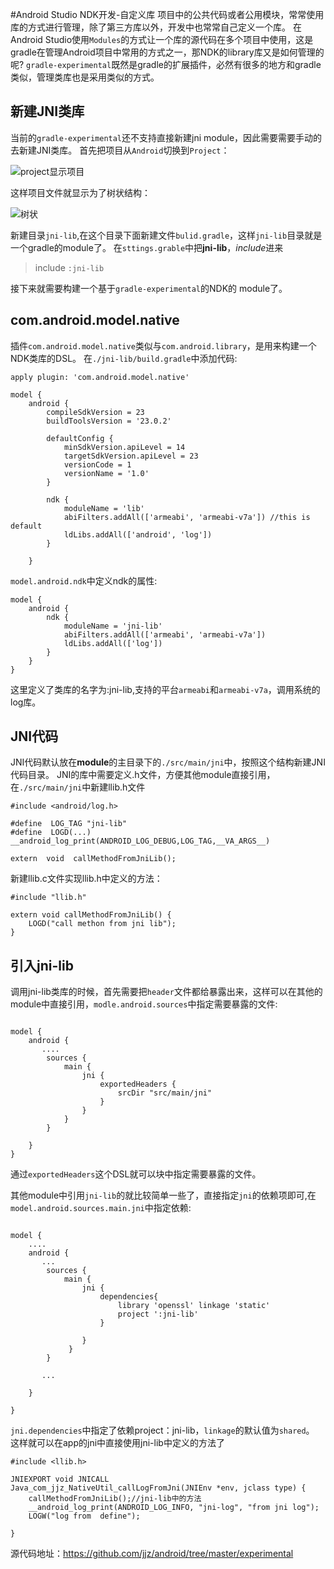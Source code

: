 #Android Studio NDK开发-自定义库
项目中的公共代码或者公用模块，常常使用库的方式进行管理，除了第三方库以外，开发中也常常自己定义一个库。
在Android Studio使用`Modules`的方式让一个库的源代码在多个项目中使用，这是gradle在管理Android项目中常用的方式之一，那NDK的library库又是如何管理的呢?
`gradle-experimental`既然是gradle的扩展插件，必然有很多的地方和gradle类似，管理类库也是采用类似的方式。

## 新建JNI类库
当前的`gradle-experimental`还不支持直接新建jni module，因此需要需要手动的去新建JNI类库。
首先把项目从`Android`切换到`Project`：

![project显示项目](http://upload-images.jianshu.io/upload_images/22188-da2ac2866adc2c47.png?imageMogr2/auto-orient/strip%7CimageView2/2/w/1240)

这样项目文件就显示为了树状结构：

![树状](http://upload-images.jianshu.io/upload_images/22188-f544ed11c86dfe7e.png?imageMogr2/auto-orient/strip%7CimageView2/2/w/1240)


新建目录`jni-lib`,在这个目录下面新建文件`bulid.gradle`，这样`jni-lib`目录就是一个gradle的module了。
在`sttings.grable`中把**jni-lib**，*include*进来
>include `:jni-lib`

接下来就需要构建一个基于`gradle-experimental`的NDK的 module了。
## com.android.model.native
插件`com.android.model.native`类似与`com.android.library`，是用来构建一个NDK类库的DSL。
在`./jni-lib/build.gradle`中添加代码:

```
apply plugin: 'com.android.model.native'

model {
    android {
        compileSdkVersion = 23
        buildToolsVersion = '23.0.2'

        defaultConfig {
            minSdkVersion.apiLevel = 14
            targetSdkVersion.apiLevel = 23
            versionCode = 1
            versionName = '1.0'
        }

        ndk {
            moduleName = 'lib'
            abiFilters.addAll(['armeabi', 'armeabi-v7a']) //this is default
            ldLibs.addAll(['android', 'log'])
        }

    }
```
`model.android.ndk`中定义ndk的属性:
```
model {
    android {
        ndk {
            moduleName = 'jni-lib'
            abiFilters.addAll(['armeabi', 'armeabi-v7a']) 
            ldLibs.addAll(['log'])
        }
    }
}
```
这里定义了类库的名字为:jni-lib,支持的平台`armeabi`和`armeabi-v7a`，调用系统的log库。

## JNI代码
JNI代码默认放在**module**的主目录下的`./src/main/jni`中，按照这个结构新建JNI代码目录。
JNI的库中需要定义.h文件，方便其他module直接引用，在`./src/main/jni`中新建llib.h文件
```
#include <android/log.h>

#define  LOG_TAG "jni-lib"
#define  LOGD(...) __android_log_print(ANDROID_LOG_DEBUG,LOG_TAG,__VA_ARGS__)

extern  void  callMethodFromJniLib();
```

新建llib.c文件实现llib.h中定义的方法：
```
#include "llib.h"

extern void callMethodFromJniLib() {
    LOGD("call methon from jni lib");
}
```

## 引入**jni-lib**
调用jni-lib类库的时候，首先需要把`header`文件都给暴露出来，这样可以在其他的module中直接引用，`modle.android.sources`中指定需要暴露的文件:
```

model {
    android {
       ....
        sources {
            main {
                jni {
                    exportedHeaders {
                        srcDir "src/main/jni"
                    }
                }
            }
        }

    }
}
```
通过`exportedHeaders`这个DSL就可以块中指定需要暴露的文件。

其他module中引用`jni-lib`的就比较简单一些了，直接指定`jni`的依赖项即可,在`model.android.sources.main.jni`中指定依赖:
```

model {
    ....
    android {
       ...
        sources {
            main {
                jni {
                    dependencies{
                        library 'openssl' linkage 'static'
                        project ':jni-lib'
                    }
                   
                }
             }
        }

       ...

    }

}
```
`jni.dependencies`中指定了依赖project：jni-lib，`linkage`的默认值为`shared`。
这样就可以在app的jni中直接使用jni-lib中定义的方法了
```
#include <llib.h>

JNIEXPORT void JNICALL
Java_com_jjz_NativeUtil_callLogFromJni(JNIEnv *env, jclass type) {
    callMethodFromJniLib();//jni-lib中的方法
    __android_log_print(ANDROID_LOG_INFO, "jni-log", "from jni log");
    LOGW("log from  define");

}

```

源代码地址：https://github.com/jjz/android/tree/master/experimental

